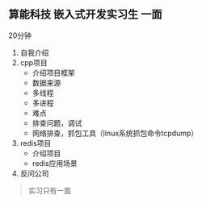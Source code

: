 ## 算能科技 嵌入式开发实习生 一面
20分钟
1. 自我介绍
2. cpp项目
    - 介绍项目框架
    - 数据来源
    - 多线程
    - 多进程
    - 难点
    - 排查问题，调试
    - 网络排查，抓包工具（linux系统抓包命令tcpdump）
3. redis项目
    - 介绍项目
    - redis应用场景
4. 反问公司

> 实习只有一面